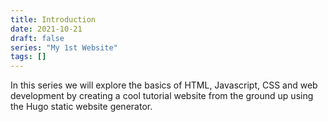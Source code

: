 ```yaml
---
title: Introduction
date: 2021-10-21
draft: false
series: "My 1st Website"
tags: []
---
```


In this series we will explore the basics of HTML, Javascript, CSS and web
development by creating a cool tutorial website from the ground up using the
Hugo static website generator.
<!--more-->
